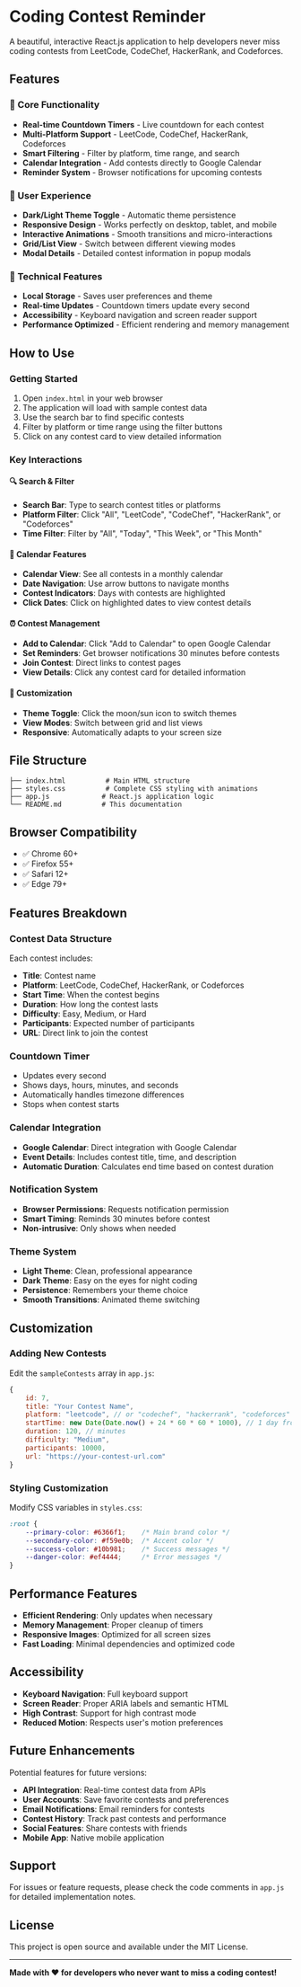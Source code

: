 # Coding Contest Reminder

A beautiful, interactive React.js application to help developers never miss coding contests from LeetCode, CodeChef, HackerRank, and Codeforces.

## Features

### 🎯 Core Functionality
- **Real-time Countdown Timers** - Live countdown for each contest
- **Multi-Platform Support** - LeetCode, CodeChef, HackerRank, Codeforces
- **Smart Filtering** - Filter by platform, time range, and search
- **Calendar Integration** - Add contests directly to Google Calendar
- **Reminder System** - Browser notifications for upcoming contests

### 🎨 User Experience
- **Dark/Light Theme Toggle** - Automatic theme persistence
- **Responsive Design** - Works perfectly on desktop, tablet, and mobile
- **Interactive Animations** - Smooth transitions and micro-interactions
- **Grid/List View** - Switch between different viewing modes
- **Modal Details** - Detailed contest information in popup modals

### 🔧 Technical Features
- **Local Storage** - Saves user preferences and theme
- **Real-time Updates** - Countdown timers update every second
- **Accessibility** - Keyboard navigation and screen reader support
- **Performance Optimized** - Efficient rendering and memory management

## How to Use

### Getting Started
1. Open `index.html` in your web browser
2. The application will load with sample contest data
3. Use the search bar to find specific contests
4. Filter by platform or time range using the filter buttons
5. Click on any contest card to view detailed information

### Key Interactions

#### 🔍 Search & Filter
- **Search Bar**: Type to search contest titles or platforms
- **Platform Filter**: Click "All", "LeetCode", "CodeChef", "HackerRank", or "Codeforces"
- **Time Filter**: Filter by "All", "Today", "This Week", or "This Month"

#### 📅 Calendar Features
- **Calendar View**: See all contests in a monthly calendar
- **Date Navigation**: Use arrow buttons to navigate months
- **Contest Indicators**: Days with contests are highlighted
- **Click Dates**: Click on highlighted dates to view contest details

#### ⏰ Contest Management
- **Add to Calendar**: Click "Add to Calendar" to open Google Calendar
- **Set Reminders**: Get browser notifications 30 minutes before contests
- **Join Contest**: Direct links to contest pages
- **View Details**: Click any contest card for detailed information

#### 🎨 Customization
- **Theme Toggle**: Click the moon/sun icon to switch themes
- **View Modes**: Switch between grid and list views
- **Responsive**: Automatically adapts to your screen size

## File Structure

```
├── index.html          # Main HTML structure
├── styles.css          # Complete CSS styling with animations
├── app.js             # React.js application logic
└── README.md          # This documentation
```

## Browser Compatibility

- ✅ Chrome 60+
- ✅ Firefox 55+
- ✅ Safari 12+
- ✅ Edge 79+

## Features Breakdown

### Contest Data Structure
Each contest includes:
- **Title**: Contest name
- **Platform**: LeetCode, CodeChef, HackerRank, or Codeforces
- **Start Time**: When the contest begins
- **Duration**: How long the contest lasts
- **Difficulty**: Easy, Medium, or Hard
- **Participants**: Expected number of participants
- **URL**: Direct link to join the contest

### Countdown Timer
- Updates every second
- Shows days, hours, minutes, and seconds
- Automatically handles timezone differences
- Stops when contest starts

### Calendar Integration
- **Google Calendar**: Direct integration with Google Calendar
- **Event Details**: Includes contest title, time, and description
- **Automatic Duration**: Calculates end time based on contest duration

### Notification System
- **Browser Permissions**: Requests notification permission
- **Smart Timing**: Reminds 30 minutes before contest
- **Non-intrusive**: Only shows when needed

### Theme System
- **Light Theme**: Clean, professional appearance
- **Dark Theme**: Easy on the eyes for night coding
- **Persistence**: Remembers your theme choice
- **Smooth Transitions**: Animated theme switching

## Customization

### Adding New Contests
Edit the `sampleContests` array in `app.js`:

```javascript
{
    id: 7,
    title: "Your Contest Name",
    platform: "leetcode", // or "codechef", "hackerrank", "codeforces"
    startTime: new Date(Date.now() + 24 * 60 * 60 * 1000), // 1 day from now
    duration: 120, // minutes
    difficulty: "Medium",
    participants: 10000,
    url: "https://your-contest-url.com"
}
```

### Styling Customization
Modify CSS variables in `styles.css`:

```css
:root {
    --primary-color: #6366f1;    /* Main brand color */
    --secondary-color: #f59e0b;  /* Accent color */
    --success-color: #10b981;    /* Success messages */
    --danger-color: #ef4444;     /* Error messages */
}
```

## Performance Features

- **Efficient Rendering**: Only updates when necessary
- **Memory Management**: Proper cleanup of timers
- **Responsive Images**: Optimized for all screen sizes
- **Fast Loading**: Minimal dependencies and optimized code

## Accessibility

- **Keyboard Navigation**: Full keyboard support
- **Screen Reader**: Proper ARIA labels and semantic HTML
- **High Contrast**: Support for high contrast mode
- **Reduced Motion**: Respects user's motion preferences

## Future Enhancements

Potential features for future versions:
- **API Integration**: Real-time contest data from APIs
- **User Accounts**: Save favorite contests and preferences
- **Email Notifications**: Email reminders for contests
- **Contest History**: Track past contests and performance
- **Social Features**: Share contests with friends
- **Mobile App**: Native mobile application

## Support

For issues or feature requests, please check the code comments in `app.js` for detailed implementation notes.

## License

This project is open source and available under the MIT License.

---

**Made with ❤️ for developers who never want to miss a coding contest!**

